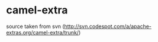 camel-extra
===========

source taken from svn (http://svn.codespot.com/a/apache-extras.org/camel-extra/trunk/)
